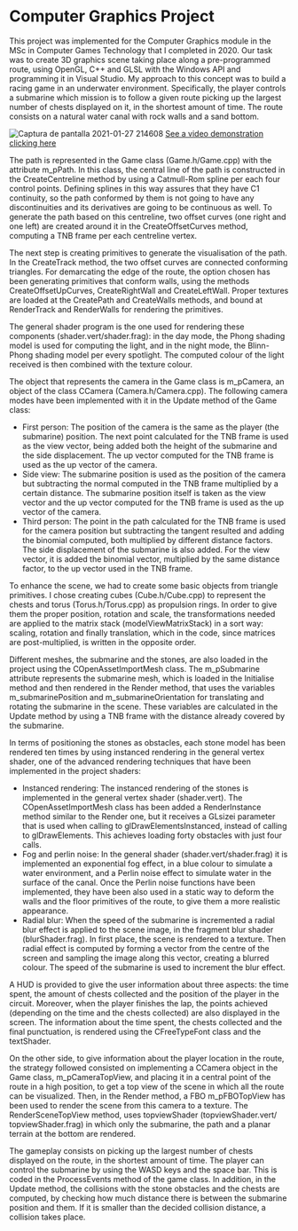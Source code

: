 # Computer Graphics Project
This project was implemented for the Computer Graphics module in the MSc in Computer Games Technology that I completed in 2020. Our task was to create 3D graphics scene taking place along a pre-programmed route, using OpenGL, C++ and GLSL with the Windows API and programming it in Visual Studio. 
My approach to this concept was to build a racing game in an underwater environment. Specifically, the player controls a submarine which mission is to follow a given route picking up the largest number of chests displayed on it, in the shortest amount of time. The route consists on a natural water canal with rock walls and a sand bottom.

![Captura de pantalla 2021-01-27 214608](https://user-images.githubusercontent.com/113347414/211168477-dfd89dd6-97c4-465c-a6b0-ef0789bd8e4c.png)
[See a video demonstration clicking here](https://youtu.be/8qckeDVc7BM)

The path is represented in the Game class (Game.h/Game.cpp) with the attribute m_pPath. In this class, the central line of the path is constructed in the CreateCentreline method by using a Catmull-Rom spline per each four control points. Defining splines in this way assures that they have C1 continuity, so the path conformed by them is not going to have any discontinuities and its derivatives are going to be continuous as well. To generate the path based on this centreline, two offset curves (one right and one left) are created around it in the CreateOffsetCurves method, computing a TNB frame per each centreline vertex. 

The next step is creating primitives to generate the visualisation of the path. In the CreateTrack method, the two offset curves are connected conforming triangles. For demarcating the edge of the route, the option chosen has been generating primitives that conform walls, using the methods CreateOffsetUpCurves, CreateRightWall and CreateLeftWall. Proper textures are loaded at the CreatePath and CreateWalls methods, and bound at RenderTrack and RenderWalls for rendering the primitives. 

The general shader program is the one used for rendering these components (shader.vert/shader.frag): in the day mode, the Phong shading model is used for computing the light, and in the night mode, the Blinn-Phong shading model per every spotlight. The computed colour of the light received is then combined with the texture colour.

The object that represents the camera in the Game class is m_pCamera, an object of the class CCamera (Camera.h/Camera.cpp). The following camera modes have been implemented with it in the Update method of the Game class: 

-	First person: The position of the camera is the same as the player (the submarine) position. The next point calculated for the TNB frame is used as the view vector, being added both the height of the submarine and the side displacement. The up vector computed for the TNB frame is used as the up vector of the camera.
-	Side view: The submarine position is used as the position of the camera but subtracting the normal computed in the TNB frame multiplied by a certain distance. The submarine position itself is taken as the view vector and the up vector computed for the TNB frame is used as the up vector of the camera.
-	Third person: The point in the path calculated for the TNB frame is used for the camera position but subtracting the tangent resulted and adding the binomial computed, both multiplied by different distance factors. The side displacement of the submarine is also added. For the view vector, it is added the binomial vector, multiplied by the same distance factor, to the up vector used in the TNB frame. 

To enhance the scene, we had to create some basic objects from triangle primitives. I chose creating cubes (Cube.h/Cube.cpp) to represent the chests and torus (Torus.h/Torus.cpp) as propulsion rings. In order to give them the proper position, rotation and scale, the transformations needed are applied to the matrix stack (modelViewMatrixStack) in a sort way: scaling, rotation and finally translation, which in the code, since matrices are post-multiplied, is written in the opposite order.

Different meshes, the submarine and the stones, are also loaded in the project using the COpenAssetImportMesh class. The m_pSubmarine attribute represents the submarine mesh, which is loaded in the Initialise method and then rendered in the Render method, that uses the variables m_submarinePosition and m_submarineOrientation for translating and rotating the submarine in the scene. These variables are calculated in the Update method by using a TNB frame with the distance already covered by the submarine. 

In terms of positioning the stones as obstacles, each stone model has been rendered ten times by using instanced rendering in the general vertex shader, one of the advanced rendering techniques that have been implemented in the project shaders:

-	Instanced rendering: The instanced rendering of the stones is implemented in the general vertex shader (shader.vert). The COpenAssetImportMesh class has been added a RenderInstance method similar to the Render one, but it receives a GLsizei parameter that is used when calling to glDrawElementsInstanced, instead of calling to glDrawElements. This achieves loading forty obstacles with just four calls.
-	Fog and perlin noise: In the general shader (shader.vert/shader.frag) it is implemented an exponential fog effect, in a blue colour to simulate a water environment, and a Perlin noise effect to simulate water in the surface of the canal. Once the Perlin noise functions have been implemented, they have been also used in a static way to deform the walls and the floor primitives of the route, to give them a more realistic appearance.
-	Radial blur: When the speed of the submarine is incremented a radial blur effect is applied to the scene image, in the fragment blur shader (blurShader.frag). In first place, the scene is rendered to a texture. Then radial effect is computed by forming a vector from the centre of the screen and sampling the image along this vector, creating a blurred colour. The speed of the submarine is used to increment the blur effect. 

A HUD is provided to give the user information about three aspects: the time spent, the amount of chests collected and the position of the player in the circuit. Moreover, when the player finishes the lap, the points achieved (depending on the time and the chests collected) are also displayed in the screen. The information about the time spent, the chests collected and the final punctuation, is rendered using the CFreeTypeFont class and the textShader. 

On the other side, to give information about the player location in the route, the strategy followed consisted on implementing a CCamera object in the Game class, m_pCameraTopView, and placing it in a central point of the route in a high position, to get a top view of the scene in which all the route can be visualized. Then, in the Render method, a FBO m_pFBOTopView has been used to render the scene from this camera to a texture. The RenderSceneTopView method, uses topviewShader (topviewShader.vert/ topviewShader.frag) in which only the submarine, the path and a planar terrain at the bottom are rendered.

The gameplay consists on picking up the largest number of chests displayed on the route, in the shortest amount of time. The player can control the submarine by using the WASD keys and the space bar. This is coded in the ProcessEvents method of the game class. In addition, in the Update method, the collisions with the stone obstacles and the chests are computed, by checking how much distance there is between the submarine position and them. If it is smaller than the decided collision distance, a collision takes place.
